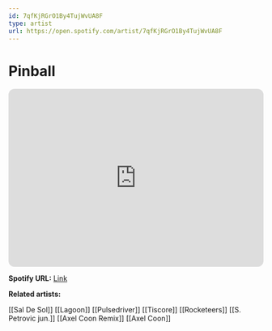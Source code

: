 ```yaml
---
id: 7qfKjRGrO1By4TujWvUA8F
type: artist
url: https://open.spotify.com/artist/7qfKjRGrO1By4TujWvUA8F
---
```

# Pinball

<iframe style="border-radius:12px" src="https://open.spotify.com/embed/artist/7qfKjRGrO1By4TujWvUA8F" width="100%" height="352" frameBorder="0" allowfullscreen="" allow="autoplay; clipboard-write; encrypted-media; fullscreen; picture-in-picture" loading="lazy"></iframe>

**Spotify URL:** [Link](https://open.spotify.com/artist/7qfKjRGrO1By4TujWvUA8F)

**Related artists:**

[[Sal De Sol]]
[[Lagoon]]
[[Pulsedriver]]
[[Tiscore]]
[[Rocketeers]]
[[S. Petrovic jun.]]
[[Axel Coon Remix]]
[[Axel Coon]]
